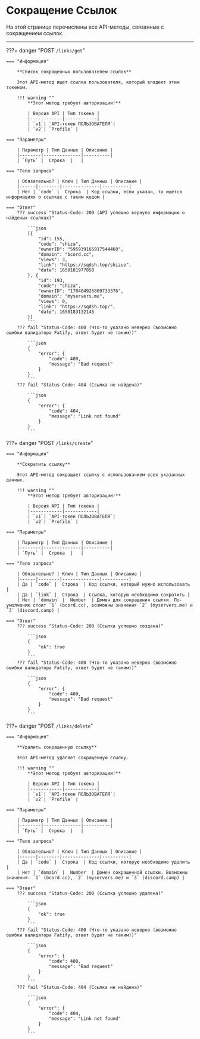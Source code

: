# Сокращение Ссылок

На этой странице перечислены все API-методы, связанные с сокращением ссылок.
_____

???+ danger "POST ```/links/get```"

    === "Информация"

        **Список сокращенных пользователем ссылок**
    
        Этот API-метод ищет ссылка пользователя, который владеет этим токеном.
    
        !!! warning ""
            **Этот метод требует авторизации!**

            | Версия API | Тип токена |
            |------------|------------|
            | `v1`| `API-токен ПОЛЬЗОВАТЕЛЯ`| 
            | `v2`| `Profile` | 

    === "Параметры"
    
        | Параметр | Тип Данных | Описание |
        |--------|--------------|----------|
        | `Путь` |  Строка  |   |

    === "Тело запроса"
    
        | Обязательно? | Ключ | Тип Данных | Описание |
        |------|--------|--------------|----------|
        | Нет | `code` |  Строка  | Код ссылки, если указан, то ищется информациях о ссылках с таким кодом |

    === "Ответ"
        ??? success "Status-Code: 200 (API успешно вернуло информацию о найденых ссылках)"
            
            ```json
            [{
                "id": 155,
                "code": "shiza",
                "ownerID": "595939165917544460",
                "domain": "bcord.cc",
                "views": 3,
                "link": "https://sqdsh.top/shizue",
                "date": 1650181977858
            }, {
                "id": 193,
                "code": "shiza",
                "ownerID": "178404926869733376",
                "domain": "myservers.me",
                "views": 0,
                "link": "https://sqdsh.top/",
                "date": 1650183132145
            }]
            ```
        ??? fail "Status-Code: 400 (Что-то указано неверно (возможно ошибки валидатора Fatify, ответ будет не таким))" 
            
            ```json
            {
                "error": {
                    "code": 400,
                    "message": "Bad request"
                }
            }
            ```
        ??? fail "Status-Code: 404 (Ссылка не найдена)" 
            
            ```json
            {
                "error": {
                    "code": 404,
                    "message": "Link not found"
                }
            }
            ```

???+ danger "POST ```/links/create```"

    === "Информация"

        **Сократить ссылку**
    
        Этот API-метод сокращает ссылку с использованием всех указанных данных.
    
        !!! warning ""
            **Этот метод требует авторизации!**

            | Версия API | Тип токена |
            |------------|------------|
            | `v1`| `API-токен ПОЛЬЗОВАТЕЛЯ`| 
            | `v2`| `Profile` | 

    === "Параметры"
    
        | Параметр | Тип Данных | Описание |
        |--------|--------------|----------|
        | `Путь` |  Строка  |   |

    === "Тело запроса"
    
        | Обязательно? | Ключ | Тип Данных | Описание |
        |------|--------|--------------|----------|
        | Да | `code` |  Строка  | Код ссылки, который нужно использовать |
        | Да | `link` |  Строка  | Ссылка, которую необходимо сократить |
        | Нет | `domain` |  Number  | Домен для сокращения ссылки. По-умолчанию стоит `1` (bcord.cc), возможны значения `2` (myservers.me) и `3` (discord.camp) |

    === "Ответ"
        ??? success "Status-Code: 200 (Ссылка успешно создана)"
            
            ```json
            {
                "ok": true
            }
            ```
        ??? fail "Status-Code: 400 (Что-то указано неверно (возможно ошибки валидатора Fatify, ответ будет не таким))" 
            
            ```json
            {
                "error": {
                    "code": 400,
                    "message": "Bad request"
                }
            }
            ```

???+ danger "POST ```/links/delete```"

    === "Информация"

        **Удалить сокращенную ссылку**
    
        Этот API-метод удаляет сокращенную ссылку.
    
        !!! warning ""
            **Этот метод требует авторизации!**

            | Версия API | Тип токена |
            |------------|------------|
            | `v1`| `API-токен ПОЛЬЗОВАТЕЛЯ`| 
            | `v2`| `Profile` | 

    === "Параметры"
    
        | Параметр | Тип Данных | Описание |
        |--------|--------------|----------|
        | `Путь` |  Строка  |   |

    === "Тело запроса"
    
        | Обязательно? | Ключ | Тип Данных | Описание |
        |------|--------|--------------|----------|
        | Да | `code` |  Строка  | Код ссылки, которую необходимо удалить |
        | Нет | `domain` |  Number  | Домен сокращенной ссылки. Возможны значения: `1` (bcord.cc), `2` (myservers.me) и `3` (discord.camp) |

    === "Ответ"
        ??? success "Status-Code: 200 (Ссылка успешно удалена)"
            
            ```json
            {
                "ok": true
            }
            ```
        ??? fail "Status-Code: 400 (Что-то указано неверно (возможно ошибки валидатора Fatify, ответ будет не таким))" 
            
            ```json
            {
                "error": {
                    "code": 400,
                    "message": "Bad request"
                }
            }
            ```
        ??? fail "Status-Code: 404 (Ссылка не найдена)" 
            
            ```json
            {
                "error": {
                    "code": 404,
                    "message": "Link not found"
                }
            }
            ```
